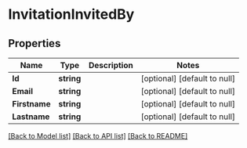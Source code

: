 # InvitationInvitedBy

## Properties
Name | Type | Description | Notes
------------ | ------------- | ------------- | -------------
**Id** | **string** |  | [optional] [default to null]
**Email** | **string** |  | [optional] [default to null]
**Firstname** | **string** |  | [optional] [default to null]
**Lastname** | **string** |  | [optional] [default to null]

[[Back to Model list]](../README.md#documentation-for-models) [[Back to API list]](../README.md#documentation-for-api-endpoints) [[Back to README]](../README.md)


